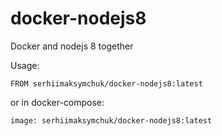 # docker-nodejs8
Docker and nodejs 8 together

Usage:

`FROM serhiimaksymchuk/docker-nodejs8:latest`

or in docker-compose:

`image: serhiimaksymchuk/docker-nodejs8:latest`
